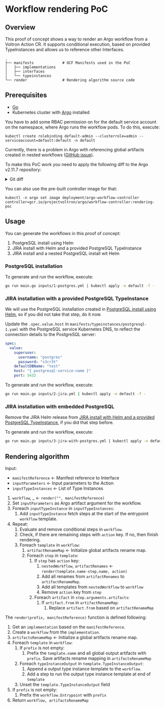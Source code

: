 # Workflow rendering PoC

## Overview

This proof of concept shows a way to render an Argo workflow from a Voltron Action CR. It supports conditional execution, based on provided TypeInstances and allows us to reference other Interfaces.

```
.
├── manifests             # OCF Manifests used in the PoC
│   ├── implementations
│   ├── interfaces
│   └── typeinstances
└── render                # Rendering algorithm source code
```

## Prerequisites

- [Go](https://golang.org)
- Kubernetes cluster with [Argo](https://argoproj.github.io/) installed

You have to add some RBAC permission on for the default service account on the namespace, where Argo runs the workflow pods. To do this, execute:
```
kubectl create rolebinding default-admin --clusterrole=admin --serviceaccount=default:default -n default
```

Currently, there is a problem in Argo with referencing global artifacts created in nested workflows ([GitHub issue](https://github.com/argoproj/argo/issues/4772)).

To make this PoC work you need to apply the following diff to the Argo v2.11.7 repository:

<details><summary>Git diff</summary>

```
diff --git a/workflow/controller/operator.go b/workflow/controller/operator.go
index 583d6fd7..0ea36620 100644
--- a/workflow/controller/operator.go
+++ b/workflow/controller/operator.go
@@ -47,7 +47,6 @@ import (
 	argosync "github.com/argoproj/argo/workflow/sync"
 	"github.com/argoproj/argo/workflow/templateresolution"
 	wfutil "github.com/argoproj/argo/workflow/util"
-	"github.com/argoproj/argo/workflow/validate"
 )

 // wfOperationCtx is the context for evaluation and operation of a single workflow
@@ -213,24 +212,24 @@ func (woc *wfOperationCtx) operate() {
 			return
 		}
 		woc.eventRecorder.Event(woc.wf, apiv1.EventTypeNormal, "WorkflowRunning", "Workflow Running")
-		validateOpts := validate.ValidateOpts{ContainerRuntimeExecutor: woc.controller.GetContainerRuntimeExecutor()}
-		wftmplGetter := templateresolution.WrapWorkflowTemplateInterface(woc.controller.wfclientset.ArgoprojV1alpha1().WorkflowTemplates(woc.wf.Namespace))
-		cwftmplGetter := templateresolution.WrapClusterWorkflowTemplateInterface(woc.controller.wfclientset.ArgoprojV1alpha1().ClusterWorkflowTemplates())
+		//validateOpts := validate.ValidateOpts{ContainerRuntimeExecutor: woc.controller.GetContainerRuntimeExecutor()}
+		//wftmplGetter := templateresolution.WrapWorkflowTemplateInterface(woc.controller.wfclientset.ArgoprojV1alpha1().WorkflowTemplates(woc.wf.Namespace))
+		//cwftmplGetter := templateresolution.WrapClusterWorkflowTemplateInterface(woc.controller.wfclientset.ArgoprojV1alpha1().ClusterWorkflowTemplates())

 		// Validate the execution wfSpec
-		wfConditions, err := validate.ValidateWorkflow(wftmplGetter, cwftmplGetter, woc.wf, validateOpts)
-
-		if err != nil {
-			msg := fmt.Sprintf("invalid spec: %s", err.Error())
-			woc.markWorkflowFailed(msg)
-			woc.eventRecorder.Event(woc.wf, apiv1.EventTypeWarning, "WorkflowFailed", msg)
-			return
-		}
-		// If we received conditions during validation (such as SpecWarnings), add them to the Workflow object
-		if len(*wfConditions) > 0 {
-			woc.wf.Status.Conditions.JoinConditions(wfConditions)
-			woc.updated = true
-		}
+		//wfConditions, err := validate.ValidateWorkflow(wftmplGetter, cwftmplGetter, woc.wf, validateOpts)
+
+		//if err != nil {
+		//	msg := fmt.Sprintf("invalid spec: %s", err.Error())
+		//	woc.markWorkflowFailed(msg)
+		//	woc.eventRecorder.Event(woc.wf, apiv1.EventTypeWarning, "WorkflowFailed", msg)
+		//	return
+		//}
+		//// If we received conditions during validation (such as SpecWarnings), add them to the Workflow object
+		//if len(*wfConditions) > 0 {
+		//	woc.wf.Status.Conditions.JoinConditions(wfConditions)
+		//	woc.updated = true
+		//}

 		woc.workflowDeadline = woc.getWorkflowDeadline()
```

</details>

You can also use the pre-built controller image for that:
```
kubectl -n argo set image deployment/argo-workflow-controller controller=gcr.io/projectvoltron/argo/workflow-controller:rendering-poc
```

## Usage

You can generate the workflows in this proof of concept:
1. PostgreSQL install using Helm
2. JIRA install with Helm and a provided PostgreSQL TypeInstance
3. JIRA install and a nested PostgreSQL install wit Helm

### PostgreSQL installation

To generate and run the workflow, execute:
```bash
go run main.go inputs/1-postgres.yml | kubectl apply -n default -f -
```

### JIRA installation with a provided PostgreSQL TypeInstance

We will use the PostgreSQL installation created in [PostgreSQL install using Helm](#postgresql-install-using-helm), so if you did not take that step, do it now.

Update the `.spec.value.host` in `manifests/typeinstances/postgresql-1.yaml` with the PostgreSQL service Kubernetes DNS, to reflect the connection details to the PostgreSQL server:
```yaml
spec:
  value:
    superuser:
      username: "postgres"
      password: "s3cr3t"
    defaultDBName: "test"
    host: "{ postgresql-service-name }"
    port: 5432
```

To generate and run the workflow, execute:
```bash
go run main.go inputs/2-jira.yml | kubectl apply -n default -f -
```

### JIRA installation with embedded PostgreSQL

Remove the JIRA Helm release from [JIRA install with Helm and a provided PostgreSQL TypeInstance](jira-install-with-helm-and-a-provided-postgresql-typeinstance), if you did that step before.

To generate and run the workflow, execute:
```bash
go run main.go inputs/3-jira-with-postgres.yml | kubectl apply -n default -f -
```

## Rendering algorithm

Input:
- `manifestReference` <- Manifest reference to Interface
- `inputParameters` <- Input parameters to the Action
- `inputTypeInstances` <- List of Type Instances

1. `workflow`, _ <- `render("", manifestReference)`
2. Set `inputParameters` as Argo artifact argument for the workflow.
3. Foreach `inputTypeInstance` in `inputTypeInstances`:
   1. Add `inputTypeInstance` fetch steps at the start of the entrypoint `workflow` template.
4. Repeat:
   1. Evaluate and remove conditional steps in `workflow`.
   2. Check, if there are remaining steps with `action` key. If no, then finish rendering.
   3. Foreach `template` in `workflow`:
      1. `artifactRenameMap` <- Initialize global artifacts rename map.
      2. Foreach `step` in `template`:
         1. If `step` has `action` key:
            1. `nestedWorkflow`, `artifactRenames` <- `render(template.name-step.name, action)`
            2. Add all renames from `artifactRenames` to `artifactRenameMap`.
            3. Add all templates from `nestedWorkflow` to `workflow`
            4. Remove `action` key from `step`
         2. Foreach `artifact` in `step.arguments.artifacts`:
            1. If `artifact.from` in `artifactRenameMap`:
               1. Replace `artifact.from` based on `artifactRenameMap`


The `render(prefix, manifestReference)` function is defined following:

1. Get an `implementation` based on the `manifestReference`.
2. Create a `workflow` from the `implementation`.
3. `artifactsRenameMap` <- Initialize a global artifacts rename map.
4. Foreach `template` in `workflow`:
   1. If `prefix` is not empty:
      1. Prefix the `template.name` and all global output artifacts with `prefix`. Save artifacts rename mapping in `artifactsRenameMap`
   2. Foreach `typeInstanceOutput` in `template.TypeInstanceOutput`:
      1. Append a output type instance template to the `workflow`.
      2. Add a step to run the output type instance template at end of `template`
   3. Unset the `template.TypeInstanceOutput` field
5. If `prefix` is not empty:
   1. Prefix the `workflow.Entrypoint` with `prefix`
6. Return `workflow, artifactsRenameMap`
